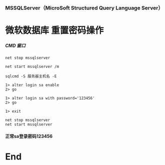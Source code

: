 ### MSSQLServer（MicroSoft Structured Query Language Server）
# 微软数据库 重置密码操作
##### CMD 窗口

	net stop mssqlserver
	
	net start mssqlserver /m
	
	sqlcmd -S 服务器主机名 -E
	
	1> alter login sa enable
	2> go
	
	1> alter login sa with password='123456'
	2> go
	
	1> exit
	
	net stop mssqlserver
	net start mssqlserver

#### 正常sa登录密码123456	
#
#	End
	
	
	